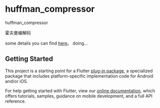 # huffman_compressor

huffman_compressor

霍夫曼编解码

some details you can find [here](https://zwn2001.github.io/2022/01/14/%E6%95%B0%E6%8D%AE%E7%BB%93%E6%9E%84%E8%AF%BE%E8%AE%BE-%E9%9C%8D%E5%A4%AB%E6%9B%BC%E7%BC%96%E7%A0%81%E8%AF%91%E7%A0%81/)。
doing...
## Getting Started

This project is a starting point for a Flutter
[plug-in package](https://flutter.dev/developing-packages/),
a specialized package that includes platform-specific implementation code for
Android and/or iOS.

For help getting started with Flutter, view our
[online documentation](https://flutter.dev/docs), which offers tutorials,
samples, guidance on mobile development, and a full API reference.


